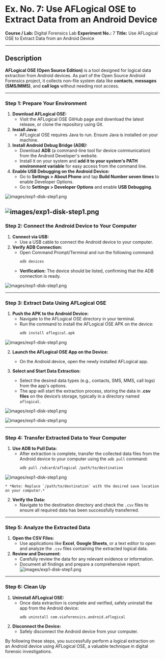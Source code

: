 # Ex. No. 7: Use AFLogical OSE to Extract Data from an Android Device

**Course / Lab:** Digital Forensics Lab
**Experiment No.:** 7
**Title:** Use AFLogical OSE to Extract Data from an Android Device

---

## Description
**AFLogical OSE (Open Source Edition)** is a tool designed for logical data extraction from Android devices. As part of the Open Source Android Forensics project, it collects non-file system data like **contacts**, **messages (SMS/MMS)**, and **call logs** without needing root access.

---

### Step 1: Prepare Your Environment

1.  **Download AFLogical OSE:**
    * Visit the AFLogical OSE GitHub page and download the latest release, or clone the repository using Git.
2.  **Install Java:**
    * AFLogical OSE requires Java to run. Ensure Java is installed on your machine.
3.  **Install Android Debug Bridge (ADB):**
    * Download **ADB** (a command-line tool for device communication) from the Android Developer's website.
    * Install it on your system and **add it to your system's PATH environment variable** for easy access from the command line.
4.  **Enable USB Debugging on the Android Device:**
    * Go to **Settings > About Phone** and tap **Build Number seven times** to enable Developer Options.
    * Go to **Settings > Developer Options** and enable **USB Debugging**.

![images/exp1-disk-step1.png](https://github.com/saichaitanya200627/Digital-Forensics-/blob/f0879975f3ee89899497f2972734bf28634bd261/images/7.1.png)

![images/exp1-disk-step1.png](https://github.com/saichaitanya200627/Digital-Forensics-/blob/f0879975f3ee89899497f2972734bf28634bd261/images/7.3.png)
---

### Step 2: Connect the Android Device to Your Computer

1.  **Connect via USB:**
    * Use a USB cable to connect the Android device to your computer.
2.  **Verify ADB Connection:**
    * Open Command Prompt/Terminal and run the following command:
        ```bash
        adb devices
        ```
    * **Verification:** The device should be listed, confirming that the ADB connection is ready.
   
![images/exp1-disk-step1.png](https://github.com/saichaitanya200627/Digital-Forensics-/blob/f0879975f3ee89899497f2972734bf28634bd261/images/7.13.jpeg)

---

### Step 3: Extract Data Using AFLogical OSE

1.  **Push the APK to the Android Device:**
    * Navigate to the AFLogical OSE directory in your terminal.
    * Run the command to install the AFLogical OSE APK on the device:
        ```bash
        adb install aflogical.apk
        ```
![images/exp1-disk-step1.png](https://github.com/saichaitanya200627/Digital-Forensics-/blob/f0879975f3ee89899497f2972734bf28634bd261/images/7.7.png)

2.  **Launch the AFLogical OSE App on the Device:**
    * On the Android device, open the newly installed AFLogical app.

  
3.  **Select and Start Data Extraction:**
    * Select the desired data types (e.g., contacts, SMS, MMS, call logs) from the app's options.
    * The app will start the extraction process, storing the data in **.csv files** on the device’s storage, typically in a directory named `aflogical`.

![images/exp1-disk-step1.png](https://github.com/saichaitanya200627/Digital-Forensics-/blob/f0879975f3ee89899497f2972734bf28634bd261/images/7.12.jpeg)

![images/exp1-disk-step1.png](https://github.com/saichaitanya200627/Digital-Forensics-/blob/f0879975f3ee89899497f2972734bf28634bd261/images/7.11.jpeg)

---

### Step 4: Transfer Extracted Data to Your Computer

1.  **Use ADB to Pull Data:**
    * After extraction is complete, transfer the collected data files from the Android device to your computer using the `adb pull` command:
        ```bash
        adb pull /sdcard/aflogical /path/to/destination
        ```
![images/exp1-disk-step1.png](https://github.com/saichaitanya200627/Digital-Forensics-/blob/f0879975f3ee89899497f2972734bf28634bd261/images/7.8.png)

    * *Note: Replace `/path/to/destination` with the desired save location on your computer.*
2.  **Verify the Data:**
    * Navigate to the destination directory and check the `.csv` files to ensure all required data has been successfully transferred.

---

### Step 5: Analyze the Extracted Data

1.  **Open the CSV Files:**
    * Use applications like **Excel**, **Google Sheets**, or a text editor to open and analyze the `.csv` files containing the extracted logical data.
2.  **Review and Document:**
    * Carefully review the data for any relevant evidence or information.
    * Document all findings and prepare a comprehensive report.
![images/exp1-disk-step1.png](https://github.com/saichaitanya200627/Digital-Forensics-/blob/f0879975f3ee89899497f2972734bf28634bd261/images/7.9.png)
---

### Step 6: Clean Up

1.  **Uninstall AFLogical OSE:**
    * Once data extraction is complete and verified, safely uninstall the app from the Android device:
        ```bash
        adb uninstall com.viaforensics.android.aflogical
        ```
2.  **Disconnect the Device:**
    * Safely disconnect the Android device from your computer.

By following these steps, you successfully perform a logical extraction on an Android device using AFLogical OSE, a valuable technique in digital forensic investigations.
